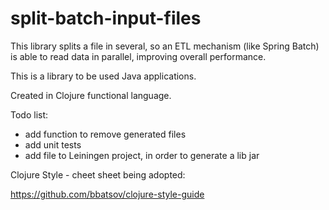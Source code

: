 # split-batch-input-files

This library splits a file in several, so an ETL mechanism (like Spring 
Batch) is able to read data in parallel, improving overall performance.

This is a library to be used Java applications.

Created in Clojure functional language.

Todo list:

- add function to remove generated files
- add unit tests
- add file to Leiningen project, in order to generate a lib jar

Clojure Style - cheet sheet being adopted:

https://github.com/bbatsov/clojure-style-guide
